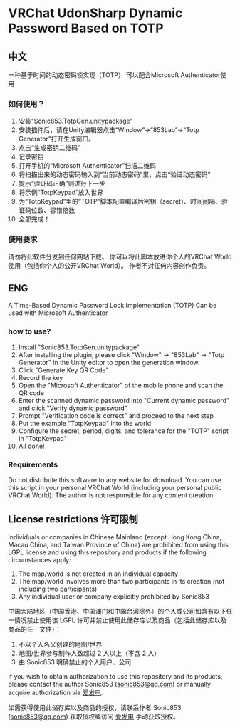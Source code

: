 # VRChat UdonSharp Dynamic Password Based on TOTP

## 中文

一种基于时间的动态密码锁实现（TOTP）
可以配合Microsoft Authenticator使用

### 如何使用？

1. 安装“Sonic853.TotpGen.unitypackage”
2. 安装插件后，请在Unity编辑器点击“Window”→“853Lab”→“Totp Generator”打开生成窗口。
3. 点击“生成密钥二维码”
4. 记录密钥
5. 打开手机的“Microsoft Authenticator”扫描二维码
6. 将扫描出来的动态密码输入到“当前动态密码”里，点击“验证动态密码”
7. 提示“验证码正确”则进行下一步
8. 将示例“TotpKeypad”放入世界
9. 为“TotpKeypad”里的“TOTP”脚本配置编译后密钥（secret）、时间间隔、验证码位数、容错倍数
10. 全部完成！

### 使用要求

请勿将此软件分发到任何网站下载。
你可以将此脚本放进你个人的VRChat World使用（包括你个人的公开VRChat World）。
作者不对任何内容创作负责。

## ENG

A Time-Based Dynamic Password Lock Implementation (TOTP)
Can be used with Microsoft Authenticator

### how to use?

1. Install "Sonic853.TotpGen.unitypackage"
2. After installing the plugin, please click "Window" → "853Lab" → "Totp Generator" in the Unity editor to open the generation window.
3. Click "Generate Key QR Code"
4. Record the key
5. Open the "Microsoft Authenticator" of the mobile phone and scan the QR code
6. Enter the scanned dynamic password into "Current dynamic password" and click "Verify dynamic password"
7. Prompt "Verification code is correct" and proceed to the next step
8. Put the example "TotpKeypad" into the world
9. Configure the secret, period, digits, and tolerance for the "TOTP" script in "TotpKeypad"
10. All done!

### Requirements

Do not distribute this software to any website for download.
You can use this script in your personal VRChat World (including your personal public VRChat World).
The author is not responsible for any content creation.

## License restrictions 许可限制

Individuals or companies in Chinese Mainland (except Hong Kong China, Macau China, and Taiwan Province of China) are prohibited from using this LGPL license and using this repository and products if the following circumstances apply:

1. The map/world is not created in an individual capacity
2. The map/world involves more than two participants in its creation (not including two participants)
3. Any individual user or company explicitly prohibited by Sonic853

中国大陆地区（中国香港、中国澳门和中国台湾除外）的个人或公司如含有以下任一情况禁止使用该 LGPL 许可并禁止使用此储存库以及商品（包括此储存库以及商品的任一文件）：

1. 不以个人名义创建的地图/世界
2. 地图/世界参与制作人数超过 2 人以上（不含 2 人）
3. 由 Sonic853 明确禁止的个人用户、公司

If you wish to obtain authorization to use this repository and its products, please contact the author Sonic853 (sonic853@qq.com) or manually acquire authorization via [爱发电](https://afdian.com/a/Sonic853).

如需获得使用此储存库以及商品的授权，请联系作者 Sonic853 (sonic853@qq.com) 获取授权或访问 [爱发电](https://afdian.com/a/Sonic853) 手动获取授权。